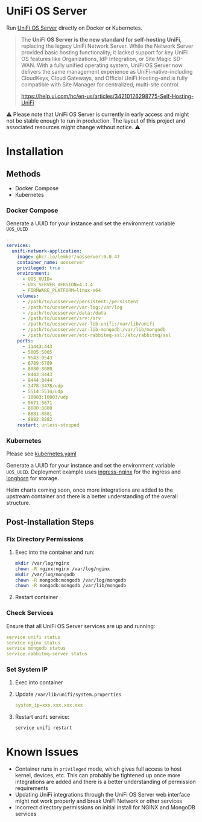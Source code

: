 # UniFi OS Server

Run [UniFi OS Server](https://blog.ui.com/article/introducing-unifi-os-server) directly on Docker or Kubernetes.

> The **UniFi OS Server is the new standard for self-hosting UniFi**, replacing the legacy UniFi Network Server. While the Network Server provided basic hosting functionality, it lacked support for key UniFi OS features like Organizations, IdP Integration, or Site Magic SD-WAN. With a fully unified operating system, UniFi OS Server now delivers the same management experience as UniFi-native–including CloudKeys, Cloud Gateways, and Official UniFi Hosting–and is fully compatible with Site Manager for centralized, multi-site control.
>
> <https://help.ui.com/hc/en-us/articles/34210126298775-Self-Hosting-UniFi>


⚠️ Please note that UniFi OS Server is currently in early access and might not be stable enough to run in production. The layout of this project and associated resources might change without notice. ⚠️

# Installation

## Methods

* Docker Compose
* Kubernetes

### Docker Compose

Generate a UUID for your instance and set the environment variable `UOS_UUID`

```yaml
---
services:
  unifi-network-application:
    image: ghcr.io/lemker/uosserver:0.0.47
    container_name: uosserver
    privileged: true
    environment:
      - UOS_UUID=
      - UOS_SERVER_VERSION=4.3.4
      - FIRMWARE_PLATFORM=linux-x64
    volumes:
      - /path/to/uosserver/persistent:/persistent
      - /path/to/uosserver/var-log:/var/log
      - /path/to/uosserver/data:/data
      - /path/to/uosserver/srv:/srv
      - /path/to/uosserver/var-lib-unifi:/var/lib/unifi
      - /path/to/uosserver/var-lib-mongodb:/var/lib/mongodb
      - /path/to/uosserver/etc-rabbitmq-ssl:/etc/rabbitmq/ssl
    ports:
      - 11443:443
      - 5005:5005
      - 9543:9543
      - 6789:6789 
      - 8080:8080
      - 8443:8443
      - 8444:8444
      - 3478:3478/udp
      - 5514:5514/udp
      - 10003:10003/udp
      - 5671:5671
      - 8880:8880
      - 8881:8881
      - 8882:8882
    restart: unless-stopped
```

### Kubernetes

Please see [kubernetes.yaml](https://github.com/lemker/unifi-os-server/blob/main/kubernetes.yaml)

Generate a UUID for your instance and set the environment variable `UOS_UUID`. Deployment example uses [ingress-nginx](https://github.com/kubernetes/ingress-nginx) for the ingress and [longhorn](https://github.com/longhorn/longhorn) for storage.

Helm charts coming soon, once more integrations are added to the upstream container and there is a better understanding of the overall structure.

## Post-Installation Steps

### Fix Directory Permissions


1. Exec into the container and run:

   ```bash
   mkdir /var/log/nginx 
   chown -R nginx:nginx /var/log/nginx
   mkdir /var/log/mongodb
   chown -R mongodb:mongodb /var/log/mongodb
   chown -R mongodb:mongodb /var/lib/mongodb
   ```
2. Restart container

### Check Services

Ensure that all UniFi OS Server services are up and running:

```yaml
service unifi status
service nginx status
service mongodb status
service rabbitmq-server status
```

### Set System IP


1. Exec into container
2. Update `/var/lib/unifi/system.properties`

   ```yaml
   system_ip=xxx.xxx.xxx.xxx
   ```
3. Restart `unifi` service:

   ```bash
   service unifi restart
   ```

# Known Issues

* Container runs in `privileged` mode, which gives full access to host kernel, devices, etc. This can probably be tightened up once more integrations are added and there is a better understanding of permission requirements
* Updating UniFi integrations through the UniFi OS Server web interface might not work properly and break UniFi Network or other services
* Incorrect directory permissions on initial install for NGINX and MongoDB services
